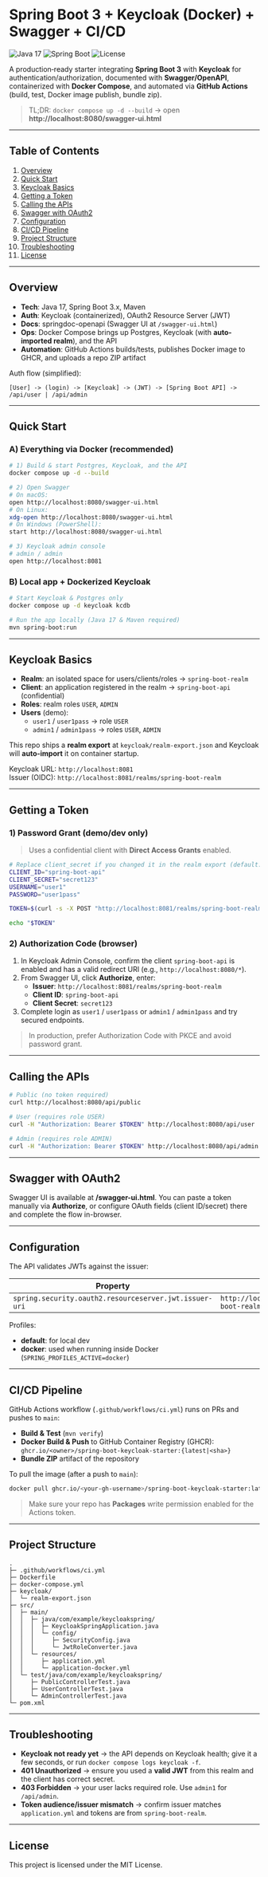 # Spring Boot 3 + Keycloak (Docker) + Swagger + CI/CD

![Java 17](https://img.shields.io/badge/Java-17-007396) ![Spring Boot](https://img.shields.io/badge/Spring%20Boot-3.x-6DB33F) ![License](https://img.shields.io/badge/License-MIT-informational)

A production‑ready starter integrating **Spring Boot 3** with **Keycloak** for authentication/authorization, documented with **Swagger/OpenAPI**, containerized with **Docker Compose**, and automated via **GitHub Actions** (build, test, Docker image publish, bundle zip).

> TL;DR: `docker compose up -d --build` → open **http://localhost:8080/swagger-ui.html**

---

## Table of Contents
1. [Overview](#overview)
2. [Quick Start](#quick-start)
3. [Keycloak Basics](#keycloak-basics)
4. [Getting a Token](#getting-a-token)
5. [Calling the APIs](#calling-the-apis)
6. [Swagger with OAuth2](#swagger-with-oauth2)
7. [Configuration](#configuration)
8. [CI/CD Pipeline](#cicd-pipeline)
9. [Project Structure](#project-structure)
10. [Troubleshooting](#troubleshooting)
11. [License](#license)

---

## Overview

- **Tech**: Java 17, Spring Boot 3.x, Maven
- **Auth**: Keycloak (containerized), OAuth2 Resource Server (JWT)
- **Docs**: springdoc-openapi (Swagger UI at `/swagger-ui.html`)
- **Ops**: Docker Compose brings up Postgres, Keycloak (with **auto-imported realm**), and the API
- **Automation**: GitHub Actions builds/tests, publishes Docker image to GHCR, and uploads a repo ZIP artifact

Auth flow (simplified):

```
[User] -> (login) -> [Keycloak] -> (JWT) -> [Spring Boot API] -> /api/user | /api/admin
```

---

## Quick Start

### A) Everything via Docker (recommended)

```bash
# 1) Build & start Postgres, Keycloak, and the API
docker compose up -d --build

# 2) Open Swagger
# On macOS:
open http://localhost:8080/swagger-ui.html
# On Linux:
xdg-open http://localhost:8080/swagger-ui.html
# On Windows (PowerShell):
start http://localhost:8080/swagger-ui.html

# 3) Keycloak admin console
# admin / admin
open http://localhost:8081
```

### B) Local app + Dockerized Keycloak

```bash
# Start Keycloak & Postgres only
docker compose up -d keycloak kcdb

# Run the app locally (Java 17 & Maven required)
mvn spring-boot:run
```

---

## Keycloak Basics

- **Realm**: an isolated space for users/clients/roles → `spring-boot-realm`
- **Client**: an application registered in the realm → `spring-boot-api` (confidential)
- **Roles**: realm roles `USER`, `ADMIN`
- **Users** (demo):
  - `user1` / `user1pass` → role `USER`
  - `admin1` / `admin1pass` → roles `USER`, `ADMIN`

This repo ships a **realm export** at `keycloak/realm-export.json` and Keycloak will **auto-import** it on container startup.

Keycloak URL: `http://localhost:8081`  
Issuer (OIDC): `http://localhost:8081/realms/spring-boot-realm`

---

## Getting a Token

### 1) Password Grant (demo/dev only)

> Uses a confidential client with **Direct Access Grants** enabled.

```bash
# Replace client_secret if you changed it in the realm export (default: secret123)
CLIENT_ID="spring-boot-api"
CLIENT_SECRET="secret123"
USERNAME="user1"
PASSWORD="user1pass"

TOKEN=$(curl -s -X POST "http://localhost:8081/realms/spring-boot-realm/protocol/openid-connect/token"   -H "Content-Type: application/x-www-form-urlencoded"   -d "grant_type=password"   -d "client_id=${CLIENT_ID}"   -d "client_secret=${CLIENT_SECRET}"   -d "username=${USERNAME}"   -d "password=${PASSWORD}" | jq -r .access_token)

echo "$TOKEN"
```

### 2) Authorization Code (browser)

1. In Keycloak Admin Console, confirm the client `spring-boot-api` is enabled and has a valid redirect URI (e.g., `http://localhost:8080/*`).
2. From Swagger UI, click **Authorize**, enter:
   - **Issuer**: `http://localhost:8081/realms/spring-boot-realm`
   - **Client ID**: `spring-boot-api`
   - **Client Secret**: `secret123`
3. Complete login as `user1` / `user1pass` or `admin1` / `admin1pass` and try secured endpoints.

> In production, prefer Authorization Code with PKCE and avoid password grant.

---

## Calling the APIs

```bash
# Public (no token required)
curl http://localhost:8080/api/public

# User (requires role USER)
curl -H "Authorization: Bearer $TOKEN" http://localhost:8080/api/user

# Admin (requires role ADMIN)
curl -H "Authorization: Bearer $TOKEN" http://localhost:8080/api/admin
```

---

## Swagger with OAuth2

Swagger UI is available at **/swagger-ui.html**. You can paste a token manually via **Authorize**, or configure OAuth fields (client ID/secret) there and complete the flow in-browser.

---

## Configuration

The API validates JWTs against the issuer:

| Property | Local | Docker profile |
|---|---|---|
| `spring.security.oauth2.resourceserver.jwt.issuer-uri` | `http://localhost:8081/realms/spring-boot-realm` | `http://keycloak:8080/realms/spring-boot-realm` |

Profiles:
- **default**: for local dev
- **docker**: used when running inside Docker (`SPRING_PROFILES_ACTIVE=docker`)

---

## CI/CD Pipeline

GitHub Actions workflow (`.github/workflows/ci.yml`) runs on PRs and pushes to `main`:

- **Build & Test** (`mvn verify`)
- **Docker Build & Push** to GitHub Container Registry (GHCR):  
  `ghcr.io/<owner>/spring-boot-keycloak-starter:{latest|<sha>}`
- **Bundle ZIP** artifact of the repository

To pull the image (after a push to `main`):

```bash
docker pull ghcr.io/<your-gh-username>/spring-boot-keycloak-starter:latest
```

> Make sure your repo has **Packages** write permission enabled for the Actions token.

---

## Project Structure

```
.
├─ .github/workflows/ci.yml
├─ Dockerfile
├─ docker-compose.yml
├─ keycloak/
│  └─ realm-export.json
├─ src/
│  ├─ main/
│  │  ├─ java/com/example/keycloakspring/
│  │  │  ├─ KeycloakSpringApplication.java
│  │  │  └─ config/
│  │  │     ├─ SecurityConfig.java
│  │  │     └─ JwtRoleConverter.java
│  │  └─ resources/
│  │     ├─ application.yml
│  │     └─ application-docker.yml
│  └─ test/java/com/example/keycloakspring/
│     ├─ PublicControllerTest.java
│     ├─ UserControllerTest.java
│     └─ AdminControllerTest.java
└─ pom.xml
```

---

## Troubleshooting

- **Keycloak not ready yet** → the API depends on Keycloak health; give it a few seconds, or run `docker compose logs keycloak -f`.
- **401 Unauthorized** → ensure you used a **valid JWT** from this realm and the client has correct secret.
- **403 Forbidden** → your user lacks required role. Use `admin1` for `/api/admin`.
- **Token audience/issuer mismatch** → confirm issuer matches `application.yml` and tokens are from `spring-boot-realm`.

---

## License

This project is licensed under the MIT License.
